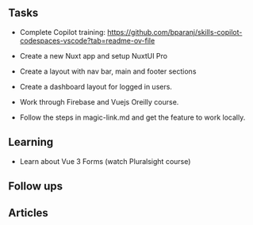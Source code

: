
## Tasks

- Complete Copilot training: https://github.com/bparanj/skills-copilot-codespaces-vscode?tab=readme-ov-file

- Create a new Nuxt app and setup NuxtUI Pro
- Create a layout with nav bar, main and footer sections
- Create a dashboard layout for logged in users.
- Work through Firebase and Vuejs Oreilly course.
- Follow the steps in magic-link.md and get the feature to work locally.

## Learning

- Learn about Vue 3 Forms (watch Pluralsight course)

## Follow ups


## Articles

